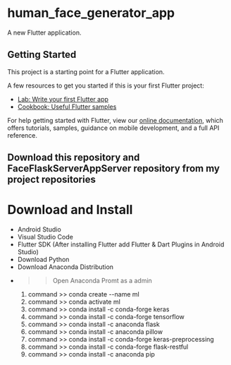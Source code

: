 # human_face_generator_app

A new Flutter application.

## Getting Started

This project is a starting point for a Flutter application.

A few resources to get you started if this is your first Flutter project:

- [Lab: Write your first Flutter app](https://flutter.dev/docs/get-started/codelab)
- [Cookbook: Useful Flutter samples](https://flutter.dev/docs/cookbook)

For help getting started with Flutter, view our
[online documentation](https://flutter.dev/docs), which offers tutorials,
samples, guidance on mobile development, and a full API reference.

## Download this repository and FaceFlaskServerAppServer repository from my project repositories

# Download and Install
- Android Studio
- Visual Studio Code 
- Flutter SDK (After installing Flutter add Flutter & Dart Plugins in Android Studio)
- Download Python
- Download Anaconda Distribution
- >> Open Anaconda Promt as a admin
    1) command >> conda create --name ml
    2) command >> conda activate ml
    3) command >> conda install -c conda-forge keras
    4) command >> conda install -c conda-forge tensorflow
    5) command >> conda install -c anaconda flask
    6) command >> conda install -c anaconda pillow
    7) command >> conda install -c conda-forge keras-preprocessing
    8) command >> conda install -c conda-forge flask-restful
    9) command >> conda install -c anaconda pip

